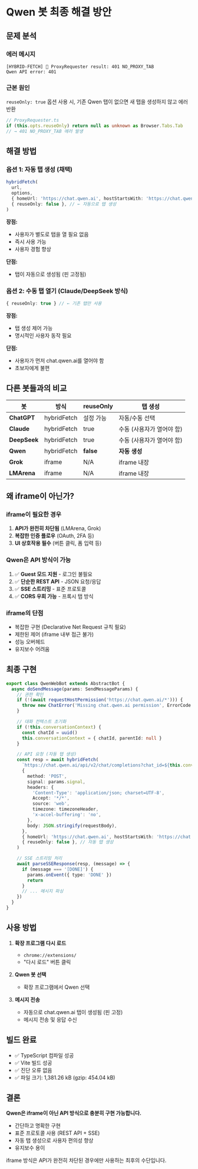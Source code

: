 # Qwen 봇 최종 해결 방안

## 문제 분석

### 에러 메시지
```
[HYBRID-FETCH] 📡 ProxyRequester result: 401 NO_PROXY_TAB
Qwen API error: 401
```

### 근본 원인
`reuseOnly: true` 옵션 사용 시, 기존 Qwen 탭이 없으면 새 탭을 생성하지 않고 에러 반환

```typescript
// ProxyRequester.ts
if (this.opts.reuseOnly) return null as unknown as Browser.Tabs.Tab
// → 401 NO_PROXY_TAB 에러 발생
```

## 해결 방법

### 옵션 1: 자동 탭 생성 (채택)
```typescript
hybridFetch(
  url,
  options,
  { homeUrl: 'https://chat.qwen.ai', hostStartsWith: 'https://chat.qwen.ai' },
  { reuseOnly: false }, // ← 자동으로 탭 생성
)
```

**장점:**
- 사용자가 별도로 탭을 열 필요 없음
- 즉시 사용 가능
- 사용자 경험 향상

**단점:**
- 탭이 자동으로 생성됨 (핀 고정됨)

### 옵션 2: 수동 탭 열기 (Claude/DeepSeek 방식)
```typescript
{ reuseOnly: true } // ← 기존 탭만 사용
```

**장점:**
- 탭 생성 제어 가능
- 명시적인 사용자 동작 필요

**단점:**
- 사용자가 먼저 chat.qwen.ai를 열어야 함
- 초보자에게 불편

## 다른 봇들과의 비교

| 봇 | 방식 | reuseOnly | 탭 생성 |
|---|---|---|---|
| **ChatGPT** | hybridFetch | 설정 가능 | 자동/수동 선택 |
| **Claude** | hybridFetch | true | 수동 (사용자가 열어야 함) |
| **DeepSeek** | hybridFetch | true | 수동 (사용자가 열어야 함) |
| **Qwen** | hybridFetch | **false** | **자동 생성** |
| **Grok** | iframe | N/A | iframe 내장 |
| **LMArena** | iframe | N/A | iframe 내장 |

## 왜 iframe이 아닌가?

### iframe이 필요한 경우
1. **API가 완전히 차단됨** (LMArena, Grok)
2. **복잡한 인증 플로우** (OAuth, 2FA 등)
3. **UI 상호작용 필수** (버튼 클릭, 폼 입력 등)

### Qwen은 API 방식이 가능
1. ✅ **Guest 모드 지원** - 로그인 불필요
2. ✅ **단순한 REST API** - JSON 요청/응답
3. ✅ **SSE 스트리밍** - 표준 프로토콜
4. ✅ **CORS 우회 가능** - 프록시 탭 방식

### iframe의 단점
- 복잡한 구현 (Declarative Net Request 규칙 필요)
- 제한된 제어 (iframe 내부 접근 불가)
- 성능 오버헤드
- 유지보수 어려움

## 최종 구현

```typescript
export class QwenWebBot extends AbstractBot {
  async doSendMessage(params: SendMessageParams) {
    // 권한 확인
    if (!(await requestHostPermission('https://chat.qwen.ai/*'))) {
      throw new ChatError('Missing chat.qwen.ai permission', ErrorCode.MISSING_HOST_PERMISSION)
    }

    // 대화 컨텍스트 초기화
    if (!this.conversationContext) {
      const chatId = uuid()
      this.conversationContext = { chatId, parentId: null }
    }

    // API 요청 (자동 탭 생성)
    const resp = await hybridFetch(
      `https://chat.qwen.ai/api/v2/chat/completions?chat_id=${this.conversationContext.chatId}`,
      {
        method: 'POST',
        signal: params.signal,
        headers: {
          'Content-Type': 'application/json; charset=UTF-8',
          Accept: '*/*',
          source: 'web',
          timezone: timezoneHeader,
          'x-accel-buffering': 'no',
        },
        body: JSON.stringify(requestBody),
      },
      { homeUrl: 'https://chat.qwen.ai', hostStartsWith: 'https://chat.qwen.ai' },
      { reuseOnly: false }, // 자동 탭 생성
    )

    // SSE 스트리밍 처리
    await parseSSEResponse(resp, (message) => {
      if (message === '[DONE]') {
        params.onEvent({ type: 'DONE' })
        return
      }
      // ... 메시지 파싱
    })
  }
}
```

## 사용 방법

1. **확장 프로그램 다시 로드**
   - `chrome://extensions/`
   - "다시 로드" 버튼 클릭

2. **Qwen 봇 선택**
   - 확장 프로그램에서 Qwen 선택

3. **메시지 전송**
   - 자동으로 chat.qwen.ai 탭이 생성됨 (핀 고정)
   - 메시지 전송 및 응답 수신

## 빌드 완료
- ✅ TypeScript 컴파일 성공
- ✅ Vite 빌드 성공
- ✅ 진단 오류 없음
- ✅ 파일 크기: 1,381.26 kB (gzip: 454.04 kB)

## 결론

**Qwen은 iframe이 아닌 API 방식으로 충분히 구현 가능합니다.**

- 간단하고 명확한 구현
- 표준 프로토콜 사용 (REST API + SSE)
- 자동 탭 생성으로 사용자 편의성 향상
- 유지보수 용이

iframe 방식은 API가 완전히 차단된 경우에만 사용하는 최후의 수단입니다.
